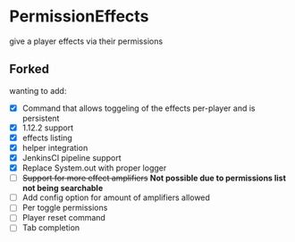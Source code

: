 # PermissionEffects
give a player effects via their permissions


## Forked
wanting to add:
- [x] Command that allows toggeling of the effects per-player and is persistent
- [x] 1.12.2 support
- [x] effects listing
- [x] helper integration
- [x] JenkinsCI pipeline support
- [x] Replace System.out with proper logger
- [ ] ~~Support for more effect amplifiers~~ **Not possible due to permissions list not being searchable**
- [ ] Add config option for amount of amplifiers allowed
- [ ] Per toggle permissions
- [ ] Player reset command
- [ ] Tab completion